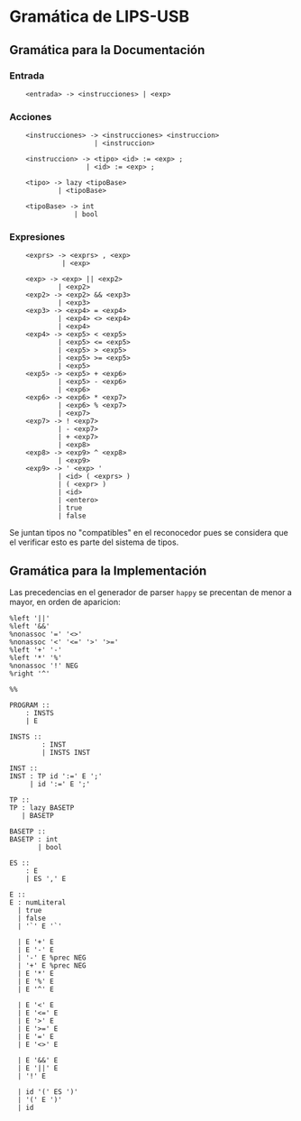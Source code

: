# Gramática de LIPS-USB

## Gramática para la Documentación

### Entrada

```
    <entrada> -> <instrucciones> | <exp>
```

### Acciones

```
    <instrucciones> -> <instrucciones> <instruccion>
                     | <instruccion> 

    <instruccion> -> <tipo> <id> := <exp> ;
                   | <id> := <exp> ;

    <tipo> -> lazy <tipoBase>
            | <tipoBase>

    <tipoBase> -> int
                | bool
```

### Expresiones

```
    <exprs> -> <exprs> , <exp>
             | <exp>

    <exp> -> <exp> || <exp2>
            | <exp2>
    <exp2> -> <exp2> && <exp3>
            | <exp3>
    <exp3> -> <exp4> = <exp4>
            | <exp4> <> <exp4>
            | <exp4>
    <exp4> -> <exp5> < <exp5>
            | <exp5> <= <exp5>
            | <exp5> > <exp5>
            | <exp5> >= <exp5>
            | <exp5>
    <exp5> -> <exp5> + <exp6>
            | <exp5> - <exp6>
            | <exp6>
    <exp6> -> <exp6> * <exp7>
            | <exp6> % <exp7>
            | <exp7>
    <exp7> -> ! <exp7>
            | - <exp7>
            | + <exp7>
            | <exp8>
    <exp8> -> <exp9> ^ <exp8>
            | <exp9>
    <exp9> -> ' <exp> '
            | <id> ( <exprs> ) 
            | ( <expr> ) 
            | <id>
            | <entero>
            | true 
            | false
```

Se juntan tipos no "compatibles" en el reconocedor pues se considera que el verificar esto es parte del sistema de tipos.

## Gramática para la Implementación

Las precedencias en el generador de parser `happy` se precentan de menor a mayor, en orden de aparicion:

```
%left '||'
%left '&&'
%nonassoc '=' '<>'
%nonassoc '<' '<=' '>' '>='
%left '+' '-'
%left '*' '%'
%nonassoc '!' NEG
%right '^'

%%

PROGRAM ::
    : INSTS
    | E

INSTS ::
        : INST
        | INSTS INST

INST ::
INST : TP id ':=' E ';'
     | id ':=' E ';'

TP ::
TP : lazy BASETP
   | BASETP

BASETP ::
BASETP : int
       | bool

ES ::
    : E
    | ES ',' E

E ::
E : numLiteral
  | true
  | false
  | '`' E '`'

  | E '+' E
  | E '-' E
  | '-' E %prec NEG
  | '+' E %prec NEG
  | E '*' E
  | E '%' E
  | E '^' E

  | E '<' E
  | E '<=' E
  | E '>' E
  | E '>=' E
  | E '=' E
  | E '<>' E

  | E '&&' E
  | E '||' E
  | '!' E

  | id '(' ES ')'
  | '(' E ')'
  | id
```
